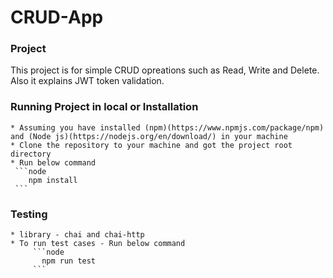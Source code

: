 # CRUD-App

### Project 
  This project is for simple CRUD opreations such as Read, Write and Delete. Also it explains JWT token validation. 

### Running Project in local or Installation 
    * Assuming you have installed (npm)(https://www.npmjs.com/package/npm) and (Node js)(https://nodejs.org/en/download/) in your machine  
    * Clone the repository to your machine and got the project root directory 
    * Run below command 
     ```node
        npm install 
     ```
   
### Testing  
    
    * library - chai and chai-http 
    * To run test cases - Run below command 
         ```node 
           npm run test 
         ```
